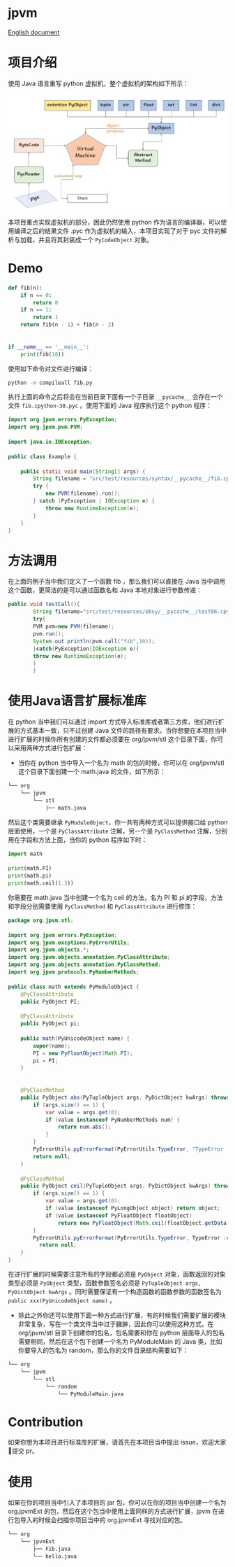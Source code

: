 # jpvm

[English document](README_en.md)

# 项目介绍

使用 Java 语言重写 python 虚拟机，整个虚拟机的架构如下所示：

![](./docs/arch.png)

本项目重点实现虚拟机的部分，因此仍然使用 python 作为语言的编译器，可以使用编译之后的结果文件 .pyc 作为虚拟机的输入，本项目实现了对于
pyc 文件的解析与加载，并且将其封装成一个 `PyCodeObject` 对象。

# Demo

```python
def fib(n):
    if n == 0:
        return 0
    if n == 1:
        return 1
    return fib(n - 1) + fib(n - 2)


if __name__ == '__main__':
    print(fib(10))
```

使用如下命令对文件进行编译：

```bash
python -m compileall fib.py
```

执行上面的命令之后将会在当前目录下面有一个子目录  `__pycache__` 会存在一个文件 `fib.cpython-38.pyc` 。使用下面的 Java
程序执行这个 python 程序：

```java
import org.jpvm.errors.PyException;
import org.jpvm.pvm.PVM;

import java.io.IOException;

public class Example {

	public static void main(String[] args) {
		String filename = "src/test/resources/syntax/__pycache__/fib.cpython-38.pyc";
		try {
			new PVM(filename).run();
		} catch (PyException | IOException e) {
			throw new RuntimeException(e);
		}
	}
}
```

# 方法调用

在上面的例子当中我们定义了一个函数 fib ，那么我们可以直接在 Java 当中调用这个函数，更简洁的是可以通过函数名和 Java
本地对象进行参数传递：

```java
public void testCall(){
		String filename="src/test/resources/obsy/__pycache__/test06.cpython-38.pyc";
		try{
		PVM pvm=new PVM(filename);
		pvm.run();
		System.out.println(pvm.call("fib",10));
		}catch(PyException|IOException e){
		throw new RuntimeException(e);
		}
		}
```

# 使用Java语言扩展标准库

在 python 当中我们可以通过 import 方式导入标准库或者第三方库，他们进行扩展的方式基本一致，只不过创建 Java
文件的路径有要求。当你想要在本项目当中进行扩展的时候你所有创建的文件都必须要在 org/jpvm/stl 这个目录下面，你可以采用两种方式进行包扩展：

- 当你在 python 当中导入一个名为 math 的包的时候，你可以在 org/jpvm/stl 这个目录下面创建一个 math.java 的文件，如下所示：

```bash
└── org
    └── jpvm
        └── stl
            ├── math.java
```

然后这个类需要继承 `PyModuleObject`，你一共有两种方式可以提供接口给 python 层面使用，一个是 `PyClassAttribute`
注解，另一个是 `PyClassMethod` 注解，分别用在字段和方法上面，当你的 python 程序如下时：

```python
import math

print(math.PI)
print(math.pi)
print(math.ceil(1.3))
```

你需要在 math.java 当中创建一个名为 ceil 的方法，名为 PI 和 pi 的字段，方法和字段分别需要使用 `PyClassMethod`
和 `PyClassAttribute` 进行修饰：

```java
package org.jpvm.stl;

import org.jpvm.errors.PyException;
import org.jpvm.excptions.PyErrorUtils;
import org.jpvm.objects.*;
import org.jpvm.objects.annotation.PyClassAttribute;
import org.jpvm.objects.annotation.PyClassMethod;
import org.jpvm.protocols.PyNumberMethods;

public class math extends PyModuleObject {
	@PyClassAttribute
	public PyObject PI;

	@PyClassAttribute
	public PyObject pi;

	public math(PyUnicodeObject name) {
		super(name);
		PI = new PyFloatObject(Math.PI);
		pi = PI;
	}


	@PyClassMethod
	public PyObject abs(PyTupleObject args, PyDictObject kwArgs) throws PyException {
		if (args.size() == 1) {
			var value = args.get(0);
			if (value instanceof PyNumberMethods num) {
				return num.abs();
			}
		}
		PyErrorUtils.pyErrorFormat(PyErrorUtils.TypeError, "TypeError : abs() argument must be a number");
		return null;
	}

	@PyClassMethod
	public PyObject ceil(PyTupleObject args, PyDictObject kwArgs) throws PyException {
		if (args.size() == 1) {
			var value = args.get(0);
			if (value instanceof PyLongObject object) return object;
			if (value instanceof PyFloatObject floatObject)
				return new PyFloatObject(Math.ceil(floatObject.getData()));
		}
		PyErrorUtils.pyErrorFormat(PyErrorUtils.TypeError, TypeError :ceil() argument must be a number ");
          return null;
	}
}
```

在进行扩展的时候需要注意所有的字段都必须是 `PyObject` 对象，函数返回的对象类型必须是 `PyObject`
类型，函数参数签名必须是 `PyTupleObject args, PyDictObject kwArgs`
。同时需要保证有一个构造函数的函数参数的函数签名为 `public xxx(PyUnicodeObject name)` 。

- 除此之外你还可以使用下面一种方式进行扩展，有的时候我们需要扩展的模块非常复杂，写在一个类文件当中过于臃肿，因此你可以使用这种方式，在
  org/jpvm/stl 目录下创建你的包名，包名需要和你在 python 层面导入的包名需要相同，然后在这个包下创建一个名为 PyModuleMain 的
  Java 类，比如你要导入的包名为 random，那么你的文件目录结构需要如下：

```bash
└── org
    └── jpvm
        └── stl
            └── random
                └── PyModuleMain.java
```

# Contribution

如果你想为本项目进行标准库的扩展，请首先在本项目当中提出 issue，欢迎大家👏提交 pr。

# 使用

如果在你的项目当中引入了本项目的 jar 包，你可以在你的项目当中创建一个名为 org.jpvmExt 的包，然后在这个包当中使用上面同样的方式进行扩展，jpvm
在进行包导入的时候会扫描你项目当中的 org.jpvmExt 寻找对应的包。

```bash
└── org
    └── jpvmExt
        ├── Fib.java
        └── hello.java
```


